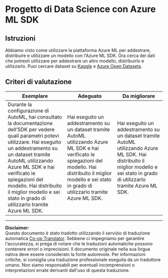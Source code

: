 <!--
CO_OP_TRANSLATOR_METADATA:
{
  "original_hash": "386efdbc19786951341f6956247ee990",
  "translation_date": "2025-08-28T10:45:31+00:00",
  "source_file": "5-Data-Science-In-Cloud/19-Azure/assignment.md",
  "language_code": "it"
}
-->
# Progetto di Data Science con Azure ML SDK

## Istruzioni

Abbiamo visto come utilizzare la piattaforma Azure ML per addestrare, distribuire e utilizzare un modello con l'Azure ML SDK. Ora cerca dei dati che potresti utilizzare per addestrare un altro modello, distribuirlo e utilizzarlo. Puoi cercare dataset su [Kaggle](https://kaggle.com) e [Azure Open Datasets](https://azure.microsoft.com/services/open-datasets/catalog?WT.mc_id=academic-77958-bethanycheum&ocid=AID3041109).

## Criteri di valutazione

| Esemplare | Adeguato | Da migliorare |
|-----------|----------|---------------|
|Durante la configurazione di AutoML, hai consultato la documentazione dell’SDK per vedere quali parametri potevi utilizzare. Hai eseguito un addestramento su un dataset tramite AutoML utilizzando Azure ML SDK e hai verificato le spiegazioni del modello. Hai distribuito il miglior modello e sei stato in grado di utilizzarlo tramite Azure ML SDK. | Hai eseguito un addestramento su un dataset tramite AutoML utilizzando Azure ML SDK e hai verificato le spiegazioni del modello. Hai distribuito il miglior modello e sei stato in grado di utilizzarlo tramite Azure ML SDK. | Hai eseguito un addestramento su un dataset tramite AutoML utilizzando Azure ML SDK. Hai distribuito il miglior modello e sei stato in grado di utilizzarlo tramite Azure ML SDK. |

---

**Disclaimer**:  
Questo documento è stato tradotto utilizzando il servizio di traduzione automatica [Co-op Translator](https://github.com/Azure/co-op-translator). Sebbene ci impegniamo per garantire l'accuratezza, si prega di notare che le traduzioni automatiche possono contenere errori o imprecisioni. Il documento originale nella sua lingua nativa deve essere considerato la fonte autorevole. Per informazioni critiche, si consiglia una traduzione professionale eseguita da un traduttore umano. Non siamo responsabili per eventuali incomprensioni o interpretazioni errate derivanti dall'uso di questa traduzione.